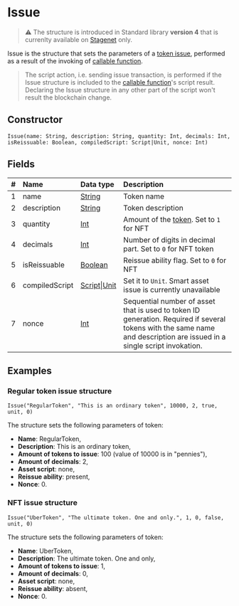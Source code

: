 # Issue

> :warning: The structure is introduced in Standard library **version 4** that is currenlty available on [Stagenet](/en/blockchain/blockchain-network/stage-network) only.

Issue is the structure that sets the parameters of a [token issue](/en/blockchain/transaction-type/issue-transaction), performed as a result of the invoking of [callable function](/en/ride/functions/callable-function).

> The script action, i.e. sending issue transaction, is performed if the Issue structure is included to the [callable function](/en/ride/functions/callable-function)'s script result. Declaring the Issue structure in any other part of the script won't result the blockchain change.

## Constructor

```ride
Issue(name: String, description: String, quantity: Int, decimals: Int, isReissuable: Boolean, compiledScript: Script|Unit, nonce: Int)
```

## Fields

| # | Name | Data type | Description |
| :--- | :--- | :--- | :--- |
| 1 | name | [String](/en/ride/data-types/string) | Token name |
| 2 | description | [String](/en/ride/data-types/string) | Token description |
| 3 | quantity | [Int](/en/ride/data-types/int) | Amount of the [token](/en/blockchain/token). Set to `1` for NFT |
| 4 | decimals | [Int](/en/ride/data-types/int) | Number of digits in decimal part. Set to `0` for NFT token |
| 5 | isReissuable | [Boolean](/en/ride/data-types/boolean) | Reissue ability flag. Set to `0` for NFT |
| 6 | compiledScript | [Script](/en/ride/script)&#124;[Unit](/en/ride/data-types/unit) | Set it to `Unit`. Smart asset issue is currently unavailable |
| 7 | nonce | [Int](/en/ride/data-types/int) | Sequential number of asset that is used to token ID generation. Required if several tokens with the same name and description are issued in a single script invokation. |

## Examples

### Regular token issue structure

`Issue("RegularToken", "This is an ordinary token", 10000, 2, true, unit, 0)`

The structure sets the following parameters of token:

* **Name**: RegularToken,
* **Description**: This is an ordinary token,
* **Amount of tokens to issue**: 100 (value of 10000 is in "pennies"),
* **Amount of decimals**: 2,
* **Asset script**: none,
* **Reissue ability**: present,
* **Nonce**: 0.

### NFT issue structure

`Issue("UberToken", "The ultimate token. One and only.", 1, 0, false, unit, 0)`

The structure sets the following parameters of token:

* **Name**: UberToken,
* **Description**: The ultimate token. One and only,
* **Amount of tokens to issue**: 1,
* **Amount of decimals**: 0,
* **Asset script**: none,
* **Reissue ability**: absent,
* **Nonce**: 0.
